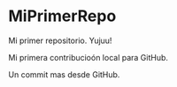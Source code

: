 # MiPrimerRepo

Mi primer repositorio. Yujuu!

Mi primera contribucioón local para GitHub.

Un commit mas desde GitHub.
